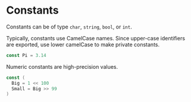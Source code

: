 # Constants

Constants can be of type `char`, `string`, `bool`, or `int`.

Typically, constants use CamelCase names. Since upper-case identifiers are exported, use lower
camelCase to make private constants.

```go
const Pi = 3.14
```

Numeric constants are high-precision values.

```go
const (
  Big = 1 << 100
  Small = Big >> 99
)
```
